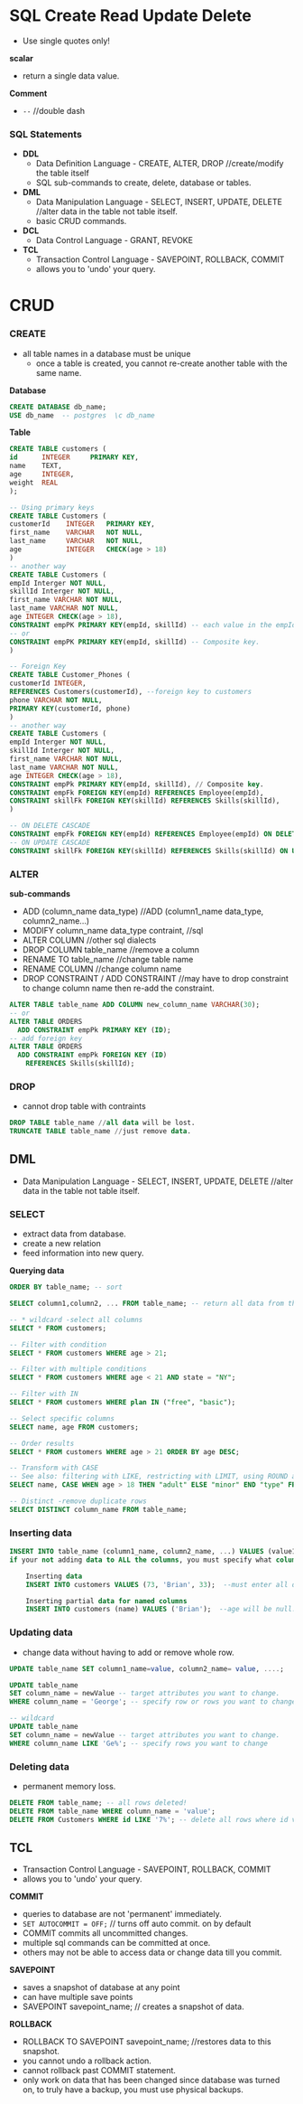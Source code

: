 # SQL Create Read Update Delete

- Use single quotes only!

**scalar**

- return a single data value.

**Comment**

- `--` //double dash

### SQL Statements

- **DDL**
  - Data Definition Language - CREATE, ALTER, DROP //create/modify the table itself
  - SQL sub-commands to create, delete, database or tables.
- **DML**
  - Data Manipulation Language - SELECT, INSERT, UPDATE, DELETE //alter data in the table not table itself.
  - basic CRUD commands.
- **DCL**
  - Data Control Language - GRANT, REVOKE
- **TCL**
  - Transaction Control Language - SAVEPOINT, ROLLBACK, COMMIT
  - allows you to 'undo' your query.

# CRUD

### CREATE

- all table names in a database must be unique
  - once a table is created, you cannot re-create another table with the same name.

**Database**

```sql
CREATE DATABASE db_name;
USE db_name  -- postgres  \c db_name
```

**Table**

```sql
CREATE TABLE customers (
id      INTEGER     PRIMARY KEY,
name    TEXT,
age     INTEGER,
weight  REAL
);

-- Using primary keys
CREATE TABLE Customers (
customerId    INTEGER   PRIMARY KEY,
first_name    VARCHAR   NOT NULL,
last_name     VARCHAR   NOT NULL,
age           INTEGER   CHECK(age > 18)
)
-- another way
CREATE TABLE Customers (
empId Interger NOT NULL,
skillId Interger NOT NULL,
first_name VARCHAR NOT NULL,
last_name VARCHAR NOT NULL,
age INTEGER CHECK(age > 18),
CONSTRAINT empPK PRIMARY KEY(empId, skillId) -- each value in the empId must be unique.
-- or
CONSTRAINT empPK PRIMARY KEY(empId, skillId) -- Composite key.
)

-- Foreign Key
CREATE TABLE Customer_Phones (
customerId INTEGER,
REFERENCES Customers(customerId), --foreign key to customers
phone VARCHAR NOT NULL,
PRIMARY KEY(customerId, phone)
)
-- another way
CREATE TABLE Customers (
empId Interger NOT NULL,
skillId Interger NOT NULL,
first_name VARCHAR NOT NULL,
last_name VARCHAR NOT NULL,
age INTEGER CHECK(age > 18),
CONSTRAINT empPk PRIMARY KEY(empId, skillId), // Composite key.
CONSTRAINT empFk FOREIGN KEY(empId) REFERENCES Employee(empId),
CONSTRAINT skillFk FOREIGN KEY(skillId) REFERENCES Skills(skillId),
)

-- ON DELETE CASCADE
CONSTRAINT empFk FOREIGN KEY(empId) REFERENCES Employee(empId) ON DELETE CASCADE,
-- ON UPDATE CASCADE
CONSTRAINT skillFk FOREIGN KEY(skillId) REFERENCES Skills(skillId) ON UPDATE CASCADE,
```

### ALTER

**sub-commands**

- ADD (column_name data_type) //ADD (column1_name data_type, column2_name...)
- MODIFY column_name data_type contraint, //sql
- ALTER COLUMN //other sql dialects
- DROP COLUMN table_name //remove a column
- RENAME TO table_name //change table name
- RENAME COLUMN //change column name
- DROP CONSTRAINT / ADD CONSTRAINT //may have to drop constraint to change column name then re-add the constraint.

```sql
ALTER TABLE table_name ADD COLUMN new_column_name VARCHAR(30);
-- or
ALTER TABLE ORDERS
  ADD CONSTRAINT empPk PRIMARY KEY (ID);
-- add foreign key
ALTER TABLE ORDERS
  ADD CONSTRAINT empPk FOREIGN KEY (ID)
    REFERENCES Skills(skillId);
```

### DROP

- cannot drop table with contraints

```sql
DROP TABLE table_name //all data will be lost.
TRUNCATE TABLE table_name //just remove data.
```

## DML

- Data Manipulation Language - SELECT, INSERT, UPDATE, DELETE //alter data in the table not table itself.

### SELECT

- extract data from database.
- create a new relation
- feed information into new query.

**Querying data**

```sql
ORDER BY table_name; -- sort

SELECT column1,column2, ... FROM table_name; -- return all data from those columns.

-- * wildcard -select all columns
SELECT * FROM customers;

-- Filter with condition
SELECT * FROM customers WHERE age > 21;

-- Filter with multiple conditions
SELECT * FROM customers WHERE age < 21 AND state = "NY";

-- Filter with IN
SELECT * FROM customers WHERE plan IN ("free", "basic");

-- Select specific columns
SELECT name, age FROM customers;

-- Order results
SELECT * FROM customers WHERE age > 21 ORDER BY age DESC;

-- Transform with CASE
-- See also: filtering with LIKE, restricting with LIMIT, using ROUND and other core functions.
SELECT name, CASE WHEN age > 18 THEN "adult" ELSE "minor" END "type" FROM customers;

-- Distinct -remove duplicate rows
SELECT DISTINCT column_name FROM table_name;
```

### Inserting data

```sql
INSERT INTO table_name (column1_name, column2_name, ...) VALUES (value1, value2, ...)
if your not adding data to ALL the columns, you must specify what columns you are adding data to.

    Inserting data
    INSERT INTO customers VALUES (73, 'Brian', 33);  --must enter all data.

    Inserting partial data for named columns
    INSERT INTO customers (name) VALUES ('Brian');  --age will be null.
```

### Updating data

- change data without having to add or remove whole row.

```sql
UPDATE table_name SET column1_name=value, column2_name= value, ....;

UPDATE table_name
SET column_name = newValue -- target attributes you want to change.
WHERE column_name = 'George'; -- specify row or rows you want to change

-- wildcard
UPDATE table_name
SET column_name = newValue -- target attributes you want to change.
WHERE column_name LIKE 'Ge%'; -- specify rows you want to change

```

### Deleting data

- permanent memory loss.

```sql
DELETE FROM table_name; -- all rows deleted!
DELETE FROM table_name WHERE column_name = 'value';
DELETE FROM Customers WHERE id LIKE '7%'; -- delete all rows where id value starts with a 7

```

## TCL

- Transaction Control Language - SAVEPOINT, ROLLBACK, COMMIT
- allows you to 'undo' your query.

**COMMIT**

- queries to database are not 'permanent' immediately.
- `SET AUTOCOMMIT = OFF;` // turns off auto commit. on by default
- COMMIT commits all uncommitted changes.
- multiple sql commands can be committed at once.
- others may not be able to access data or change data till you commit.

**SAVEPOINT**

- saves a snapshot of database at any point
- can have multiple save points
- SAVEPOINT savepoint_name; // creates a snapshot of data.

**ROLLBACK**

- ROLLBACK TO SAVEPOINT savepoint_name; //restores data to this snapshot.
- you cannot undo a rollback action.
- cannot rollback past COMMIT statement.
- only work on data that has been changed since database was turned on, to truly have a backup, you must use physical backups.
